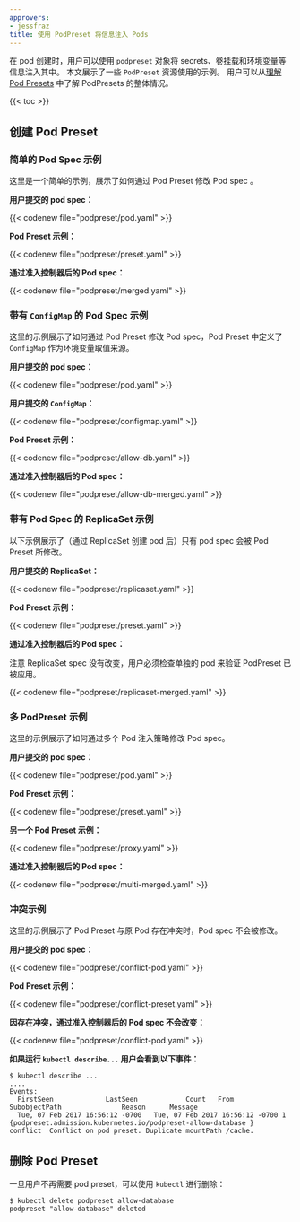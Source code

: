 ```yaml
---
approvers:
- jessfraz
title: 使用 PodPreset 将信息注入 Pods
---
```


在 pod 创建时，用户可以使用 `podpreset` 对象将 secrets、卷挂载和环境变量等信息注入其中。
本文展示了一些 `PodPreset` 资源使用的示例。
用户可以从[理解 Pod Presets](/docs/concepts/workloads/pods/podpreset/) 中了解 PodPresets 的整体情况。

{{< toc >}}

## 创建 Pod Preset

### 简单的 Pod Spec 示例

这里是一个简单的示例，展示了如何通过 Pod Preset 修改 Pod spec 。

**用户提交的 pod spec：**

{{< codenew file="podpreset/pod.yaml" >}}

**Pod Preset 示例：**

{{< codenew file="podpreset/preset.yaml" >}}

**通过准入控制器后的 Pod spec：**

{{< codenew file="podpreset/merged.yaml" >}}

### 带有 `ConfigMap` 的 Pod Spec 示例

这里的示例展示了如何通过 Pod Preset 修改 Pod spec，Pod Preset 中定义了 `ConfigMap` 作为环境变量取值来源。

**用户提交的 pod spec：**

{{< codenew file="podpreset/pod.yaml" >}}

**用户提交的 `ConfigMap`：**

{{< codenew file="podpreset/configmap.yaml" >}}

**Pod Preset 示例：**

{{< codenew file="podpreset/allow-db.yaml" >}}

**通过准入控制器后的 Pod spec：**

{{< codenew file="podpreset/allow-db-merged.yaml" >}}

### 带有 Pod Spec 的 ReplicaSet 示例

以下示例展示了（通过 ReplicaSet 创建 pod 后）只有 pod spec 会被 Pod Preset 所修改。

**用户提交的 ReplicaSet：**

{{< codenew file="podpreset/replicaset.yaml" >}}

**Pod Preset 示例：**

{{< codenew file="podpreset/preset.yaml" >}}

**通过准入控制器后的 Pod spec：**

注意 ReplicaSet spec 没有改变，用户必须检查单独的 pod 来验证 PodPreset 已被应用。

{{< codenew file="podpreset/replicaset-merged.yaml" >}}

### 多 PodPreset 示例

这里的示例展示了如何通过多个 Pod 注入策略修改 Pod spec。

**用户提交的 pod spec：**

{{< codenew file="podpreset/pod.yaml" >}}

**Pod Preset 示例：**

{{< codenew file="podpreset/preset.yaml" >}}

**另一个 Pod Preset 示例：**

{{< codenew file="podpreset/proxy.yaml" >}}

**通过准入控制器后的 Pod spec：**

{{< codenew file="podpreset/multi-merged.yaml" >}}

### 冲突示例

这里的示例展示了 Pod Preset 与原 Pod 存在冲突时，Pod spec 不会被修改。

**用户提交的 pod spec：**

{{< codenew file="podpreset/conflict-pod.yaml" >}}

**Pod Preset 示例：**

{{< codenew file="podpreset/conflict-preset.yaml" >}}

**因存在冲突，通过准入控制器后的 Pod spec 不会改变：**

{{< codenew file="podpreset/conflict-pod.yaml" >}}

**如果运行 `kubectl describe...` 用户会看到以下事件：**

```
$ kubectl describe ...
....
Events:
  FirstSeen             LastSeen            Count   From                    SubobjectPath               Reason      Message
  Tue, 07 Feb 2017 16:56:12 -0700   Tue, 07 Feb 2017 16:56:12 -0700 1   {podpreset.admission.kubernetes.io/podpreset-allow-database }    conflict  Conflict on pod preset. Duplicate mountPath /cache.
```

## 删除 Pod Preset

一旦用户不再需要 pod preset，可以使用 `kubectl` 进行删除：

```shell
$ kubectl delete podpreset allow-database
podpreset "allow-database" deleted
```


